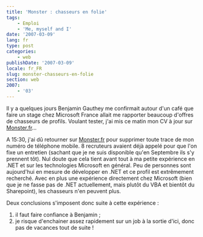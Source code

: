 ```yaml
---
title: 'Monster : chasseurs en folie'
tags:
    - Emploi
    - 'Me, myself and I'
date: '2007-03-09'
lang: fr
type: post
categories:
    - web
publishDate: '2007-03-09'
locale: fr_FR
slug: monster-chasseurs-en-folie
section: web
2007:
    - '03'
---
```


Il y a quelques jours Benjamin Gauthey me confirmait autour d'un café que faire un stage chez Microsoft France allait me rapporter beaucoup d'offres de chasseurs de profils. Voulant tester, j'ai mis ce matin mon CV à jour sur [Monster.fr](http://www.monster.fr/)…

A 15:30, j'ai d&ucirc; retourner sur [Monster.fr](http://www.monster.fr/) pour supprimer toute trace de mon numéro de téléphone mobile. 8 recruteurs avaient déjà appelé pour que l'on fixe un entretien (sachant que je ne suis disponible qu'en Septembre ils s'y prennent tôt). Nul doute que cela tient avant tout à ma petite expérience en .NET et sur les technologies Microsoft en général. Peu de personnes sont aujourd'hui en mesure de développer en .NET et ce profil est extrêmement recherché. Avec en plus une expérience directement chez Microsoft (bien que je ne fasse pas de .NET actuellement, mais plutôt du VBA et bientôt du Sharepoint), les chasseurs n'en peuvent plus.

Deux conclusions s'imposent donc suite à cette expérience&nbsp;:

1. il faut faire confiance à Benjamin ;
2. je risque d'enchainer assez rapidement sur un job à la sortie d'ici, donc pas de vacances tout de suite !
